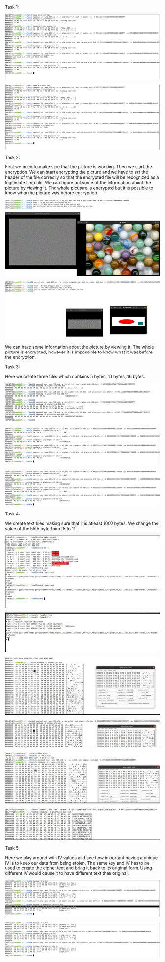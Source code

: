 Task 1:


![Task 1.1](https://github.com/Rania-ME/csci-476-594-spring2021-private/blob/main/Task%201.1.JPG)



![Task_1](https://github.com/Rania-ME/csci-476-594-spring2021-private/blob/main/Task_1.png)




Task 2:

First we need to make sure that the picture is working. Then we start the encryption. We can start encrypting the picture and we 
have to set the header of the file correctly so that the encrypted file will be recognized as a legitimate bmp file. We can figure
out some of the information about the picture by viewing it. The whole picuture is encrypted but it is possible to know what the 
picture was before encryption. 




![Task 2.2](https://github.com/Rania-ME/csci-476-594-spring2021-private/blob/main/Task%202.2.JPG)





![task_2.2](https://github.com/Rania-ME/csci-476-594-spring2021-private/blob/main/task_%202.2.JPG)






We can have some information about the picture by viewing it. The whole picture is encrypted, however it is impossible to know what it was before the encryption. 


Task 3: 

Here we create three files which contains 5 bytes, 10 bytes, 16 bytes. 

![Task-3](https://github.com/Rania-ME/csci-476-594-spring2021-private/blob/main/Task-3.JPG)

![Task_3](https://github.com/Rania-ME/csci-476-594-spring2021-private/blob/main/Task_3.JPG)

![Task-_3](https://github.com/Rania-ME/csci-476-594-spring2021-private/blob/main/Task-_3.JPG)



Task 4: 

We create text files making sure that it is atleast 1000 bytes. We change the value of the 55th byte from f5 to 11.





![task 4.1](https://github.com/Rania-ME/csci-476-594-spring2021-private/blob/main/task%204.1.JPG)







![task 4.2](https://github.com/Rania-ME/csci-476-594-spring2021-private/blob/main/task%204.2.JPG)








![Task 4.1](https://github.com/Rania-ME/csci-476-594-spring2021-private/blob/main/Task%204.1.JPG)









![Task 4.3](https://github.com/Rania-ME/csci-476-594-spring2021-private/blob/main/Task%204.3.JPG)








![Task 4](https://github.com/Rania-ME/csci-476-594-spring2021-private/blob/main/Task%204.JPG)










![Task_4](https://github.com/Rania-ME/csci-476-594-spring2021-private/blob/main/Task_4.JPG)








Task 5:


Here we play around with IV values and see how important having a unique IV is to keep our data from being stolen. 
The same key and IV has to be used to create the cipher text and bring it back to its original form. Using different 
IV would cause it to have different text than original. 





![Task 5](https://github.com/Rania-ME/csci-476-594-spring2021-private/blob/main/Task%205.JPG)








![Task_5](https://github.com/Rania-ME/csci-476-594-spring2021-private/blob/main/Task_5.JPG)
